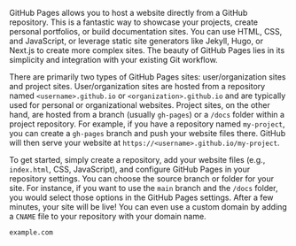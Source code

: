 GitHub Pages allows you to host a website directly from a GitHub repository. This is a fantastic way to showcase your projects, create personal portfolios, or build documentation sites. You can use HTML, CSS, and JavaScript, or leverage static site generators like Jekyll, Hugo, or Next.js to create more complex sites. The beauty of GitHub Pages lies in its simplicity and integration with your existing Git workflow.

There are primarily two types of GitHub Pages sites: user/organization sites and project sites. User/organization sites are hosted from a repository named `<username>.github.io` or `<organization>.github.io` and are typically used for personal or organizational websites. Project sites, on the other hand, are hosted from a branch (usually `gh-pages`) or a `/docs` folder within a project repository. For example, if you have a repository named `my-project`, you can create a `gh-pages` branch and push your website files there. GitHub will then serve your website at `https://<username>.github.io/my-project`.

To get started, simply create a repository, add your website files (e.g., `index.html`, CSS, JavaScript), and configure GitHub Pages in your repository settings. You can choose the source branch or folder for your site. For instance, if you want to use the `main` branch and the `/docs` folder, you would select those options in the GitHub Pages settings. After a few minutes, your site will be live! You can even use a custom domain by adding a `CNAME` file to your repository with your domain name.

```
example.com
```